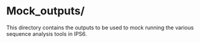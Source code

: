 # Mock_outputs/

This directory contains the outputs to be used to mock running the various sequence analysis tools in IPS6.
